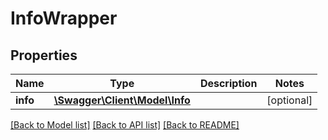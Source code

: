 # InfoWrapper

## Properties
Name | Type | Description | Notes
------------ | ------------- | ------------- | -------------
**info** | [**\Swagger\Client\Model\Info**](Info.md) |  | [optional] 

[[Back to Model list]](../../README.md#documentation-for-models) [[Back to API list]](../../README.md#documentation-for-api-endpoints) [[Back to README]](../../README.md)

